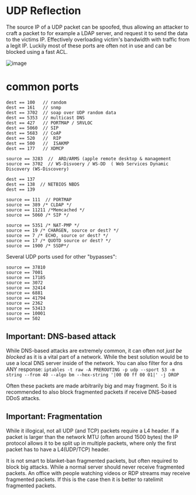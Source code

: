 # UDP Reflection

The source IP of a UDP packet can be spoofed, thus allowing an attacker to craft a packet to for example a LDAP server, and request it to send the data to the victims IP. Effectively overloading victim's bandwidth with traffic from a legit IP. Luckily most of these ports are often not in use and can be blocked using a fast ACL.

![image](https://user-content.gitlab-static.net/6929395e0cc76f6903ea741a8a9f7283bad3753a/68747470733a2f2f626c6f672e636c6f7564666c6172652e636f6d2f636f6e74656e742f696d616765732f696c6c757374726174696f6e2d616d706c696669636174696f6e2d61747461636b2d7068332e706e67)

# common ports
```
dest == 100   // random
dest == 161   // snmp
dest == 3702  // soap over UDP random data
dest == 5353  // multicast DNS
dest == 427   // PORTMAP / SRVLOC
dest == 5060  // SIP
dest == 5683  // CoAP
dest == 520   //  RIP
dest == 500   //  ISAKMP
dest == 177   // XDMCP

source == 3283  //  ARD/ARMS (apple remote desktop & management
source == 3702  // WS-Disvoery / WS-DD  ( Web Services Dynamic Discovery (WS-Discovery)

dest == 137 
dest == 138  // NETBIOS NBDS
dest == 139 

source == 111  // PORTMAP
source == 389 /* CLDAP */ 
source == 11211 /*Memcached */ 
source == 5060 /* SIP */ 

source == 5351 /* NAT-PMP */ 
source == 19 /* CHARGEN, source or dest? */ 
source == 7 /* ECHO, source or dest? */ 
source == 17 /* QUOTD source or dest? */ 
source == 1900 /* SSDP*/ 
```

Several UDP ports used for other "bypasses":
```
source == 37810 
source == 7001 
source == 17185 
source == 3072 
source == 32414 
source == 6881 
source == 41794 
source == 2362 
source == 53413 
source == 10001
source == 502
```

## Important: DNS-based attack
While DNS-based attacks are extremely common, it can often not *just be blocked* as it is a vital part of a network. While the best solution would be to use a local DNS server inside of the network. You can also filter for a dns ANY response:
`iptables -t raw -A PREROUTING -p udp --sport 53 -m string --from 40 --algo bm --hex-string '|00 00 ff 00 01|' -j DROP`

Often these packets are made arbitrarily big and may fragment. So it is recommended to also block fragmented packets if receive DNS-based DDoS attacks.

## Important: Fragmentation
While it illogical, not all UDP (and TCP) packets require a L4 header. If a packet is larger than the network MTU (often around 1500 bytes) the IP protocol allows it to be split up in multiple packets, where only the first packet has to have a L4(UDP/TCP) header. 

It is not smart to blanket-ban fragmented packets, but often required to block big attacks. While a normal server should never receive fragmented packets. An office with people watching videos or RDP streams may receive fragmented packets. If this is the case then it is better to ratelimit fragmented packets.